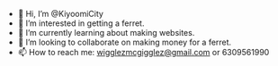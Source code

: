 - 👋 Hi, I’m @KiyoomiCity
- 👀 I’m interested in getting a ferret.
- 🌱 I’m currently learning about making websites.
- 💞️ I’m looking to collaborate on making money for a ferret.
- 📫 How to reach me: wigglezmcgigglez@gmail.com or 6309561990
<!---
21symbolic/KiyoomiCity is a ✨ special ✨ repository because its `README.md` (this file) appears on your GitHub profile.
You can click the Preview link to take a look at your changes.
--->
